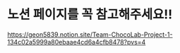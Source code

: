 # 노션 페이지를 꼭 참고해주세요!!
https://geon5839.notion.site/Team-ChocoLab-Project-1-134c02a5999a80ebaae4cd6a4cfb8478?pvs=4

